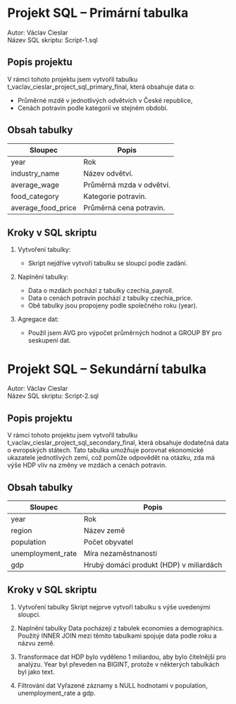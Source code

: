 # Projekt SQL – Primární tabulka

Autor: Václav Cieslar  
Název SQL skriptu: Script-1.sql

## Popis projektu
V rámci tohoto projektu jsem vytvořil tabulku t_vaclav_cieslar_project_sql_primary_final, která obsahuje data o:
- Průměrné mzdě v jednotlivých odvětvích v České republice,
- Cenách potravin podle kategorií ve stejném období.

## Obsah tabulky

| Sloupec             | Popis                   |
|---------------------|-------------------------|
| year              | Rok                       |
| industry_name     | Název odvětví.            |
| average_wage      | Průměrná mzda v odvětví.  |
| food_category     | Kategorie potravin.       |
| average_food_price| Průměrná cena potravin.   |

## Kroky v SQL skriptu

1. Vytvoření tabulky:
   - Skript nejdříve vytvoří tabulku se sloupci podle zadání.

2. Naplnění tabulky:
   - Data o mzdách pochází z tabulky czechia_payroll.
   - Data o cenách potravin pochází z tabulky czechia_price.
   - Obě tabulky jsou propojeny podle společného roku (year).

3. Agregace dat:
   - Použil jsem AVG pro výpočet průměrných hodnot a GROUP BY pro seskupení dat.

# Projekt SQL – Sekundární tabulka
Autor: Václav Cieslar  
Název SQL skriptu: Script-2.sql

## Popis projektu
V rámci tohoto projektu jsem vytvořil tabulku t_vaclav_cieslar_project_sql_secondary_final, která obsahuje dodatečná data o evropských státech. Tato tabulka umožňuje porovnat ekonomické ukazatele jednotlivých zemí, což pomůže odpovědět na otázku, zda má výše HDP vliv na změny ve mzdách a cenách potravin.

## Obsah tabulky
| Sloupec	         |  Popis                                   |
|--------------------|------------------------------------------|
| year	            | Rok                                      |
| region	            | Název země                               |
| population	      | Počet obyvatel                           |
| unemployment_rate	| Míra nezaměstnanosti                     |
| gdp	               | Hrubý domácí produkt (HDP) v miliardách  |

## Kroky v SQL skriptu

1. Vytvoření tabulky
Skript nejprve vytvoří tabulku s výše uvedenými sloupci.

2. Naplnění tabulky
Data pocházejí z tabulek economies a demographics.
Použitý INNER JOIN mezi těmito tabulkami spojuje data podle roku a názvu země.

3. Transformace dat
HDP bylo vyděleno 1 miliardou, aby bylo čitelnější pro analýzu.
Year byl převeden na BIGINT, protože v některých tabulkách byl jako text.

4. Filtrování dat
Vyřazené záznamy s NULL hodnotami v population, unemployment_rate a gdp.

